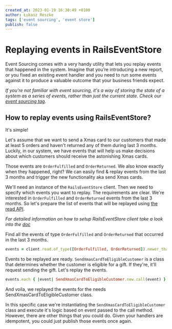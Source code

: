 ```yaml
---
created_at: 2023-01-19 16:30:49 +0100
author: Łukasz Reszke
tags: ['event sourcing', 'event store']
publish: false
---
```


# Replaying events in RailsEventStore

Event Sourcing comes with a very handy utility that lets you replay events that happened in the system. Imagine that you’re introducing a new report, or you fixed an existing event handler and you need to run some events against it to produce a valuable outcome that your business friends expect.

<!-- more -->

_If you're not familiar with event sourcing, it's a way of storing the state of a system as a series of events, rather than just the current state. Check our [event sourcing tag](https://blog.arkency.com/tags/event-sourcing)._

## How to replay events using RailsEventStore?

It's simple!

Let's assume that we want to send a Xmas card to our customers that made at least 5 orders and haven't returned any of them during last 3 months. Luckily, in our system, we have events that will help us make decisions about which customers should receive the astonishing Xmas cards.

Those events are `OrderFulfilled` and `OrderReturned`. We also know exactly when they happened, right? We can easily find & replay events from the last 3 months and trigger the new functionality aka send Xmas cards. 

We'll need an instance of the `RailsEventStore` client. Then we need to specify which events you want to replay. The requirements are clear. We're interested in `OrderFulfilled` and `OrderReturned` events from the last 3 months. So let's prepare the list of events that will be replayed using [the read API](https://railseventstore.org/docs/v2/read/).

_For detailed information on how to setup RailsEventStore client take a look into the [doc](https://railseventstore.org/docs/v2/install/#instantiate-a-client)_


Find all the events of type `OrderFulfilled` and `OrderReturned` that occurred in the last 3 months.

```ruby
events = client.read.of_type([OrderFulfilled, OrderReturned]).newer_than(3.months.ago).to_a
``` 

Events to be replayed are ready. `SendXmasCardToEligibleCustomer` is a class that determines whether the customer is eligible for a gift. If they're, it'll request sending the gift. Let's replay the events.

```ruby
events.each { |event| SendXmasCardToEligibleCustomer.new.call(event) }
```

And voila, we replayed the events for the needs SendXmasCardToEligibleCustomer class.

In this specific case we're instantiating the `SendXmasCardToEligibleCustomer` class and execute it's logic based on event passed to the call method. However, there are other things that you could do. Given your handlers are idempotent, you could just publish those events once again.
